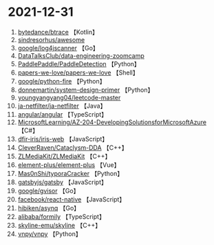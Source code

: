 # 2021-12-31

1. [bytedance/btrace](https://github.com/bytedance/btrace) 【Kotlin】
2. [sindresorhus/awesome](https://github.com/sindresorhus/awesome) 
3. [google/log4jscanner](https://github.com/google/log4jscanner) 【Go】
4. [DataTalksClub/data-engineering-zoomcamp](https://github.com/DataTalksClub/data-engineering-zoomcamp) 
5. [PaddlePaddle/PaddleDetection](https://github.com/PaddlePaddle/PaddleDetection) 【Python】
6. [papers-we-love/papers-we-love](https://github.com/papers-we-love/papers-we-love) 【Shell】
7. [google/python-fire](https://github.com/google/python-fire) 【Python】
8. [donnemartin/system-design-primer](https://github.com/donnemartin/system-design-primer) 【Python】
9. [youngyangyang04/leetcode-master](https://github.com/youngyangyang04/leetcode-master) 
10. [ja-netfilter/ja-netfilter](https://github.com/ja-netfilter/ja-netfilter) 【Java】
11. [angular/angular](https://github.com/angular/angular) 【TypeScript】
12. [MicrosoftLearning/AZ-204-DevelopingSolutionsforMicrosoftAzure](https://github.com/MicrosoftLearning/AZ-204-DevelopingSolutionsforMicrosoftAzure) 【C#】
13. [dfir-iris/iris-web](https://github.com/dfir-iris/iris-web) 【JavaScript】
14. [CleverRaven/Cataclysm-DDA](https://github.com/CleverRaven/Cataclysm-DDA) 【C++】
15. [ZLMediaKit/ZLMediaKit](https://github.com/ZLMediaKit/ZLMediaKit) 【C++】
16. [element-plus/element-plus](https://github.com/element-plus/element-plus) 【Vue】
17. [Mas0nShi/typoraCracker](https://github.com/Mas0nShi/typoraCracker) 【Python】
18. [gatsbyjs/gatsby](https://github.com/gatsbyjs/gatsby) 【JavaScript】
19. [google/gvisor](https://github.com/google/gvisor) 【Go】
20. [facebook/react-native](https://github.com/facebook/react-native) 【JavaScript】
21. [hibiken/asynq](https://github.com/hibiken/asynq) 【Go】
22. [alibaba/formily](https://github.com/alibaba/formily) 【TypeScript】
23. [skyline-emu/skyline](https://github.com/skyline-emu/skyline) 【C++】
24. [vnpy/vnpy](https://github.com/vnpy/vnpy) 【Python】
